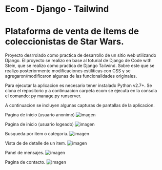 # Ecom - Django - Tailwind 
# Plataforma de venta de items de coleccionistas de Star Wars. 
Proyecto desrrolado como practica de desarrollo de un sitio web utilizando Django.
El proyecto se realizo en base al toturial de Django de Code with Stein, que se realizo como practica de Django Tailwind.  Sobre este que se realizo posteriormente modificaciones estiliticas con CSS y se agregaron/modificaron algunas de las funcionalidades originales.

Para ejecutar la aplicacion es necesario tener instalado Python v2.7+. Se clona el repositorio y a continuacion carpeta ecom se ejecuta en la consola el comando: py manage.py runserver. 

A continuacion se incluyen algunas capturas de pantallas de la aplicacion.

Pagina de inicio (usuario anonimo)
![imagen](https://github.com/FacundoBe/ecom/assets/104530671/02c8d396-8ea0-49f4-a62c-100b236e433e)

Pagina de inicio (usuario logeado)
![imagen](https://github.com/FacundoBe/ecom/assets/104530671/409f9df3-a6bf-441c-bcfd-7f9ce95d8b78)

Busqueda por item o categoria.
![imagen](https://github.com/FacundoBe/ecom/assets/104530671/0b0745fd-d85d-4bd9-9083-ac7c71798c6d)

Vista de de detalle de un item.
![imagen](https://github.com/FacundoBe/ecom/assets/104530671/dc72b73e-fe6d-441e-a6a3-d651336d109f)

Panel de mensajes.
![imagen](https://github.com/FacundoBe/ecom/assets/104530671/b0f55e92-15d1-4278-994f-bfd742767f06)

Pagina de contacto.
![imagen](https://github.com/FacundoBe/ecom/assets/104530671/4e7b6a9f-84b0-47c5-8366-ab35a6345c14)
